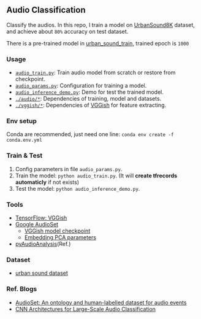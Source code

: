## Audio Classification

Classify the audios. In this repo, I train a model on [UrbanSound8K][data-urban] dataset,
and achieve about `80%` accuracy on test dataset.

There is a pre-trained model in [urban_sound_train][i-ckpt], trained epoch is `1000`

### Usage

- [`audio_train.py`][i-train]: Train audio model from scratch or restore from checkpoint.
- [`audio_params.py`][i-params]: Configuration for training a model.
- [`audio_inference_demo.py`][i-demo]: Demo for test the trained model.
- [`./audio/*`][i-audio]: Dependencies of training, model and datasets.
- [`./vggish/*`][i-vggish]: Dependencies of [VGGish][tool-vggish] for feature extracting.


### Env setup

Conda are recommended, just need one line: `conda env create -f conda.env.yml`

### Train & Test

1. Config parameters in file `audio_params.py`.
2. Train the model: `python audio_train.py`. (It will **create tfrecords automaticly** if not exists)
3. Test the model: `python audio_inference_demo.py`.

### Tools

- [TensorFlow: VGGish][tool-vggish]
- [Google AudioSet][tool-as]
    - [VGGish model checkpoint][tool-as-ckpt]
    - [Embedding PCA parameters][tool-as-pca]
- [pyAudioAnalysis][tool-pyaa](Ref.)

### Dataset

- [urban sound dataset][data-urban]

### Ref. Blogs

- [AudioSet: An ontology and human-labelled dataset for audio events][blog-as]
- [CNN Architectures for Large-Scale Audio Classification][blog-accnn]

[i-train]: ./audio_train.py
[i-params]: ./audio_params.py
[i-demo]: ./audio_inference_demo.py
[i-audio]: ./audio
[i-vggish]: ./vggish
[i-ckpt]: ./data/train/urban_sound_train
[tool-vggish]: https://github.com/tensorflow/models/tree/master/research/audioset
[tool-pyaa]: https://github.com/tyiannak/pyAudioAnalysis
[tool-as]: https://research.google.com/audioset/index.html
[tool-as-ckpt]: https://storage.googleapis.com/audioset/vggish_model.ckpt
[tool-as-pca]: https://storage.googleapis.com/audioset/vggish_pca_params.npz
[data-urban]: https://serv.cusp.nyu.edu/projects/urbansounddataset/urbansound8k.html
[blog-as]: https://research.google.com/pubs/pub45857.html
[blog-accnn]: https://research.google.com/pubs/pub45611.html